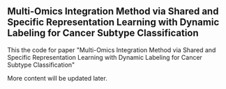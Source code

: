 ## Multi-Omics Integration Method via Shared and Specific Representation Learning with Dynamic Labeling for Cancer Subtype Classification

This the code for paper "Multi-Omics Integration Method via Shared and Specific Representation Learning with Dynamic Labeling for Cancer Subtype Classification"

More content will be updated later.


